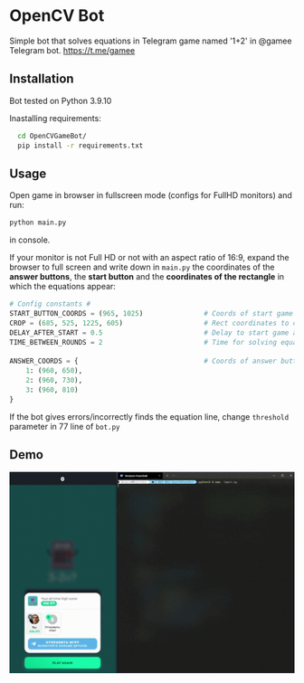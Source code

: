 
# OpenCV Bot

Simple bot that solves equations in Telegram game named '1+2' in @gamee Telegram bot.
https://t.me/gamee


## Installation

Bot tested on Python 3.9.10

Inastalling requirements:

```bash
  cd OpenCVGameBot/
  pip install -r requirements.txt
```


    
## Usage

Open game in browser in fullscreen mode (configs for FullHD monitors) and run:
```bash
python main.py
```
in console.

If your monitor is not Full HD or not with an aspect ratio of 16:9,
expand the browser to full screen and write down in `main.py` the coordinates of
the **answer buttons**, the **start button** and the **coordinates of the rectangle**
in which the equations appear:

```python
# Config constants #
START_BUTTON_COORDS = (965, 1025)               # Coords of start game button (center)
CROP = (685, 525, 1225, 605)                    # Rect coordinates to crop screenshot for matching equation (top left, bottom right)
DELAY_AFTER_START = 0.5                         # Delay to start game after clicking start button (seconds)
TIME_BETWEEN_ROUNDS = 2                         # Time for solving equation (seconds)

ANSWER_COORDS = {                               # Coords of answer buttons (center)
    1: (960, 650),
    2: (960, 730),
    3: (960, 810)
}
```

If the bot gives errors/incorrectly finds the equation line, change `threshold` parameter in 77 line of `bot.py`


## Demo

![Example](https://raw.githubusercontent.com/Roqvie/OpenCVGameBot/master/demo/demo.gif)